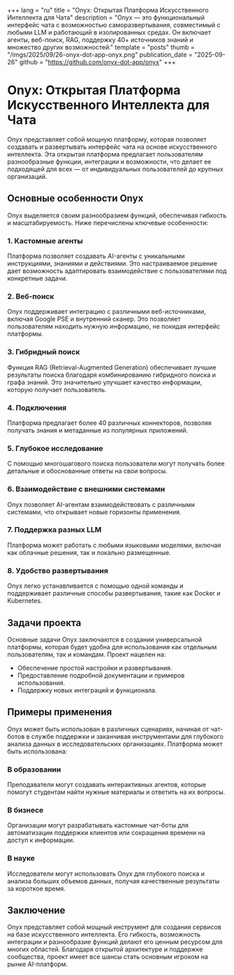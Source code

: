 +++
lang = "ru"
title = "Onyx: Открытая Платформа Искусственного Интеллекта для Чата"
description = "Onyx — это функциональный интерфейс чата с возможностью саморазвертывания, совместимый с любыми LLM и работающий в изолированных средах. Он включает агенты, веб-поиск, RAG, поддержку 40+ источников знаний и множество других возможностей."
template = "posts"
thumb = "/imgs/2025/09/26-onyx-dot-app-onyx.png"
publication_date = "2025-09-26"
github = "https://github.com/onyx-dot-app/onyx"
+++

# Onyx: Открытая Платформа Искусственного Интеллекта для Чата

Onyx представляет собой мощную платформу, которая позволяет создавать и развертывать интерфейс чата на основе искусственного интеллекта. Эта открытая платформа предлагает пользователям разнообразные функции, интеграции и возможности, что делает ее подходящей для всех — от индивидуальных пользователей до крупных организаций.

## Основные особенности Onyx

Onyx выделяется своим разнообразием функций, обеспечивая гибкость и масштабируемость. Ниже перечислены ключевые особенности:

### 1. Кастомные агенты
Платформа позволяет создавать AI-агенты с уникальными инструкциями, знаниями и действиями. Это настраиваемое решение дает возможность адаптировать взаимодействие с пользователями под конкретные задачи.

### 2. Веб-поиск
Onyx поддерживает интеграцию с различными веб-источниками, включая Google PSE и внутренний сканер. Это позволяет пользователям находить нужную информацию, не покидая интерфейс платформы.

### 3. Гибридный поиск
Функция RAG (Retrieval-Augmented Generation) обеспечивает лучшие результаты поиска благодаря комбинированию гибридного поиска и графа знаний. Это значительно улучшает качество информации, которую получает пользователь.

### 4. Подключения
Платформа предлагает более 40 различных коннекторов, позволяя получать знания и метаданные из популярных приложений.

### 5. Глубокое исследование
С помощью многошагового поиска пользователи могут получать более детальные и обоснованные ответы на свои вопросы. 

### 6. Взаимодействие с внешними системами
Onyx позволяет AI-агентам взаимодействовать с различными системами, что открывает новые горизонты применения.

### 7. Поддержка разных LLM
Платформа может работать с любыми языковыми моделями, включая как облачные решения, так и локально размещенные.

### 8. Удобство развертывания
Onyx легко устанавливается с помощью одной команды и поддерживает различные способы развертывания, такие как Docker и Kubernetes.

## Задачи проекта

Основные задачи Onyx заключаются в создании универсальной платформы, которая будет удобна для использования как отдельным пользователям, так и командам. Проект нацелен на:

- Обеспечение простой настройки и развертывания.
- Предоставление подробной документации и примеров использования.
- Поддержку новых интеграций и функционала.

## Примеры применения

Onyx может быть использован в различных сценариях, начиная от чат-ботов в службе поддержки и заканчивая инструментами для глубокого анализа данных в исследовательских организациях. Платформа может быть использована:

### В образовании
Преподаватели могут создавать интерактивных агентов, которые помогут студентам найти нужные материалы и ответить на их вопросы.

### В бизнесе
Организации могут разрабатывать кастомные чат-боты для автоматизации поддержки клиентов или сокращения времени на доступ к информации.

### В науке
Исследователи могут использовать Onyx для глубокого поиска и анализа больших объемов данных, получая качественные результаты за короткое время.

## Заключение

Onyx представляет собой мощный инструмент для создания сервисов на базе искусственного интеллекта. Его гибкость, возможность интеграции и разнообразие функций делают его ценным ресурсом для многих областей. Благодаря открытой архитектуре и поддержке сообщества, проект имеет все шансы стать основным игроком на рынке AI-платформ.
